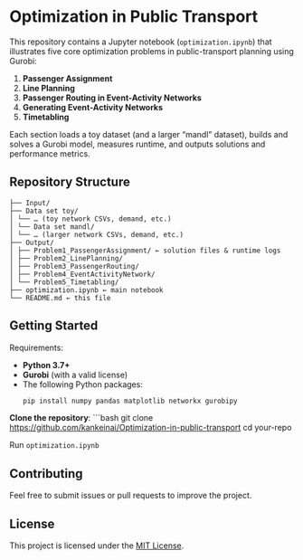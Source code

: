 # Optimization in Public Transport

This repository contains a Jupyter notebook (`optimization.ipynb`) that illustrates five core optimization problems in public-transport planning using Gurobi:

1. **Passenger Assignment**  
2. **Line Planning**  
3. **Passenger Routing in Event-Activity Networks**  
4. **Generating Event-Activity Networks**  
5. **Timetabling**  

Each section loads a toy dataset (and a larger “mandl” dataset), builds and solves a Gurobi model, measures runtime, and outputs solutions and performance metrics.


## Repository Structure
```
├── Input/ 
├── Data set toy/ 
│ └── … (toy network CSVs, demand, etc.) 
│ └── Data set mandl/ 
│ └── … (larger network CSVs, demand, etc.) 
├── Output/ 
│ ├── Problem1_PassengerAssignment/ ← solution files & runtime logs 
│ ├── Problem2_LinePlanning/ 
│ ├── Problem3_PassengerRouting/ 
│ ├── Problem4_EventActivityNetwork/ 
│ └── Problem5_Timetabling/ 
├── optimization.ipynb ← main notebook 
└── README.md ← this file
```

## Getting Started

Requirements:
- **Python 3.7+**  
- **Gurobi** (with a valid license)  
- The following Python packages:
  ```bash
  pip install numpy pandas matplotlib networkx gurobipy
  ```
**Clone the repository**:
    ```bash
    git clone https://github.com/kankeinai/Optimization-in-public-transport
    cd your-repo

Run `optimization.ipynb`

## Contributing

Feel free to submit issues or pull requests to improve the project.

## License

This project is licensed under the [MIT License](LICENSE).
